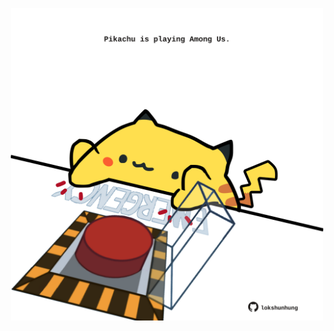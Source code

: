 <!-- built at 12/02/2023, 04:00:55 UTC -->
<p align="center">
  <img width="500" height="500" src="./ReadmeImage.svg">
</p>
